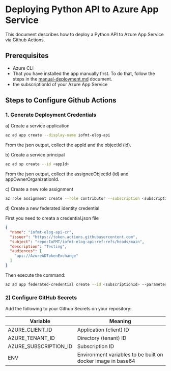 # Deploying Python API to Azure App Service

This document describes how to deploy a Python API to Azure App Service via Github Actions.

## Prerequisites

- Azure CLI
- That you have installed the app manually first. To do that, follow the steps in the [manual-deployment.md](manual-deployment.md) document.
- the subscriptionId of your Azure App Service


## Steps to Configure Github Actions

### 1. Generate Deployment Credentials

a) Create a service application

```bash
az ad app create --display-name iofmt-elog-api
```

From the json output, collect the appId and the objectId (id).

b) Create a service principal

```bash
az ad sp create --id <appId>
```

From the json output, collect the assigneeObjectId (id) and appOwnerOrganizationId.

c) Create a new role assignment

```bash
az role assignment create --role contributor --subscription <subscriptionId> --assignee-object-id  <assigneObjectId> --scope /subscriptions/<subscriptionId>/resourceGroups/inception-api-rg/providers/Microsoft.Web/sites/iofmtelogapi --assignee-principal-type ServicePrincipal
```

d) Create a new federated identity credential

First you need to creata a credential.json file

```json
{
  "name": "iofmt-elog-api-cr",
  "issuer": "https://token.actions.githubusercontent.com",
  "subject": "repo:IoFMT/iofmt-elog-api:ref:refs/heads/main",
  "description": "Testing",
  "audiences": [
    "api://AzureADTokenExchange"
  ]
}
```

Then execute the command:

```bash
az ad app federated-credential create --id <subscriptionId> --parameters credential.json  
```

### 2) Configure GitHub Secrets

Add the following to your Github Secrets on your repository:

| Variable | Meaning |
|--------------|-----------------------|
| AZURE_CLIENT_ID | Application (client) ID |
| AZURE_TENANT_ID |	Directory (tenant) ID |
| AZURE_SUBSCRIPTION_ID |	Subscription ID |
| ENV | Environment variables to be built on docker image in base64 |

<!-- TODO: add explanation on how to fill the ENV variable -->
